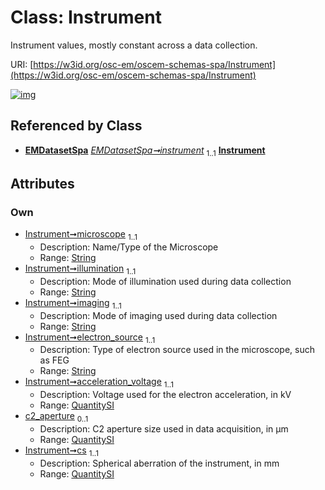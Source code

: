 
# Class: Instrument

Instrument values, mostly constant across a data collection.

URI: [https://w3id.org/osc-em/oscem-schemas-spa/Instrument](https://w3id.org/osc-em/oscem-schemas-spa/Instrument)


[![img](https://yuml.me/diagram/nofunky;dir:TB/class/[QuantitySI],[QuantitySI]<cs%201..1-++[Instrument&#124;microscope:string;illumination:string;imaging:string;electron_source:string],[QuantitySI]<c2_aperture%200..1-++[Instrument],[QuantitySI]<acceleration_voltage%201..1-++[Instrument],[EMDatasetSpa]++-%20instrument%201..1>[Instrument],[EMDatasetSpa])](https://yuml.me/diagram/nofunky;dir:TB/class/[QuantitySI],[QuantitySI]<cs%201..1-++[Instrument&#124;microscope:string;illumination:string;imaging:string;electron_source:string],[QuantitySI]<c2_aperture%200..1-++[Instrument],[QuantitySI]<acceleration_voltage%201..1-++[Instrument],[EMDatasetSpa]++-%20instrument%201..1>[Instrument],[EMDatasetSpa])

## Referenced by Class

 *  **[EMDatasetSpa](EMDatasetSpa.md)** *[EMDatasetSpa➞instrument](EMDatasetSpa_instrument.md)*  <sub>1..1</sub>  **[Instrument](Instrument.md)**

## Attributes


### Own

 * [Instrument➞microscope](Instrument_microscope.md)  <sub>1..1</sub>
     * Description: Name/Type of the Microscope
     * Range: [String](types/String.md)
 * [Instrument➞illumination](Instrument_illumination.md)  <sub>1..1</sub>
     * Description: Mode of illumination used during data collection
     * Range: [String](types/String.md)
 * [Instrument➞imaging](Instrument_imaging.md)  <sub>1..1</sub>
     * Description: Mode of imaging used during data collection
     * Range: [String](types/String.md)
 * [Instrument➞electron_source](Instrument_electron_source.md)  <sub>1..1</sub>
     * Description: Type of electron source used in the microscope, such as FEG
     * Range: [String](types/String.md)
 * [Instrument➞acceleration_voltage](Instrument_acceleration_voltage.md)  <sub>1..1</sub>
     * Description: Voltage used for the electron acceleration, in kV
     * Range: [QuantitySI](QuantitySI.md)
 * [c2_aperture](c2_aperture.md)  <sub>0..1</sub>
     * Description: C2 aperture size used in data acquisition, in µm
     * Range: [QuantitySI](QuantitySI.md)
 * [Instrument➞cs](Instrument_cs.md)  <sub>1..1</sub>
     * Description: Spherical aberration of the instrument, in mm
     * Range: [QuantitySI](QuantitySI.md)
